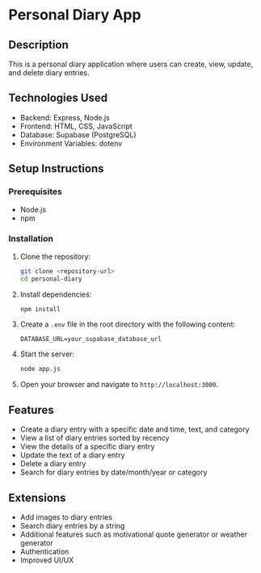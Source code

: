 # Personal Diary App

## Description
This is a personal diary application where users can create, view, update, and delete diary entries.

## Technologies Used
- Backend: Express, Node.js
- Frontend: HTML, CSS, JavaScript
- Database: Supabase (PostgreSQL)
- Environment Variables: dotenv

## Setup Instructions

### Prerequisites
- Node.js
- npm

### Installation
1. Clone the repository:
    ```bash
    git clone <repository-url>
    cd personal-diary
    ```

2. Install dependencies:
    ```bash
    npm install
    ```

3. Create a `.env` file in the root directory with the following content:
    ```env
    DATABASE_URL=your_supabase_database_url
    ```

4. Start the server:
    ```bash
    node app.js
    ```

5. Open your browser and navigate to `http://localhost:3000`.

## Features
- Create a diary entry with a specific date and time, text, and category
- View a list of diary entries sorted by recency
- View the details of a specific diary entry
- Update the text of a diary entry
- Delete a diary entry
- Search for diary entries by date/month/year or category

## Extensions
- Add images to diary entries
- Search diary entries by a string
- Additional features such as motivational quote generator or weather generator
- Authentication
- Improved UI/UX
